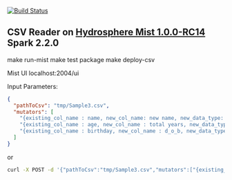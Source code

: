 [![Build Status](https://travis-ci.org/leonid133/csv_reader.svg?branch=master)](https://travis-ci.org/leonid133/csv_reader)

## CSV Reader on [Hydrosphere Mist 1.0.0-RC14](https://hydrosphere.io) Spark 2.2.0

make run-mist
make test package
make deploy-csv

Mist UI localhost:2004/ui

Input Parameters:
```json
{
  "pathToCsv": "tmp/Sample3.csv",
  "mutators": [
    "{existing_col_name : name, new_col_name: new name, new_data_type: string}",
    "{existing_col_name : age, new_col_name : total years, new_data_type : integer}",
    "{existing_col_name : birthday, new_col_name : d_o_b, new_data_type : date, date_expression : dd-MM-yyyy}"
  ]
}
```

or

```sh
curl -X POST -d '{"pathToCsv":"tmp/Sample3.csv","mutators":["{existing_col_name : name, new_col_name: new name, new_data_type: string}","{existing_col_name : age, new_col_name : total years, new_data_type : integer}","{existing_col_name : birthday, new_col_name : d_o_b, new_data_type : date, date_expression : dd-MM-yyyy}"]}' 'http://localhost:2004/v2/api/functions/dev_csv-reader/jobs'
```